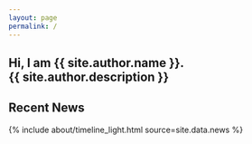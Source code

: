 ```yaml
---
layout: page
permalink: /
---
```


<section class="section site-header">
  <!-- {% include landing.html %} -->
  <div class="section-content">
    <h1 class="site-header-headline text-center"> 
      Hi, I am {{ site.author.name }}.
      <br>
      {{ site.author.description }} 
    </h1>
  </div>
</section>

<section class="section section-news">
  <div class="section-content">
    <h2 class="section-news-headline text-center">Recent News</h2>
    {% include about/timeline_light.html source=site.data.news %}
  </div>
</section>

